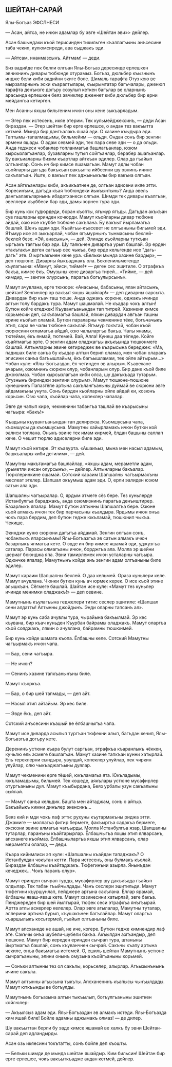 ## ШЕЙТАН-САРАЙ

Ялы-Богъаз ЭФСЛНЕСИ

— Асан, айтса, не ичюн адамлар бу эвге «Шейтан эви»> дейлер.

Асан башындаки къой терисинден тикильген къалпагъыны энъсесине таба чекип, кулюмсиреди, ава сыджакъ эди.

— Айтсам, инанмазсынъ. Айтмам! — деди.

Биз вадийде пек белли олгъан Ялы-Богьаз дересинде ерлешкен эвчикнинъ дивары тюбюнде отурамыз. Богъаз, дюльбер къызнынъ индже бели киби вадийни экиге боле. Шималь тарафта Отуз кою ве мырзаларнынъ эски къаралтылары, къырымтатар багъчалары, дженюп тарафта денъизге догъру созулып кеткен багълар ве оларнынъ арасында ерлешкен беяз эвчиклер дженнет киби дюльбер бир ерни мейдангьа кетирген.

Мен Асанны яхшы бильгеним ичюн оны кене зыкъарладым.

— Эгер пек истесенъ, икяе этерим. Тек кульмейджексинъ, — деди Асан бираздан. — Эгер шейтан бир ерге ерлешсе, о андан тез вакъытта кетмей. Мында бир дангъалакъ яшай эди. О хазине къыдыра эди. Таптымы-тапалмадымы, бильмейим — ольди. Ондан сонъ бир зенгин эрмени яшады. О адам севмей эди, тек пара севе эди — о да ольди. Анда геджеси чобанлар топланмагъа башлагъанлар, юзюм хырсызлагъанлар, бузавларны тутып сойгъанлар, берабер ашагьанлар. Бу вакъиаларны бизим къартлар айткъан эдилер. Олар да гъайып олгъанлар. Сонъ ич бир кимсе яшамагъан. Мамут адлы чобан къойларны дагъда бакъкъан вакъытта ийбесини шу эвнинъ ичине сакълагъан. Иште, о вакъыт пек аджыныкълы бир вакъиа олгъан.

Асан айткъанлары киби, акъикъатнен де, олгъан адисени икяе этти. Коресинъми, дагъда къая тюбюндеки йыкъынтыны? Анда эвель дангъалакъларнынъ ибадетханеси олгъан. Шимди тек дивары къалгъан, эвеллери къуббеси бар эди, дамы зорнен тура эди.

Бир кунь кок гудюрдеди, боран къопты, ягьмур ягъды. Дагъдан акъкъан сув гашларны еринден кочюрди. Мамут къойларны дивар тюбюне айдай, озю исе къуббе тюбюне сакълана. Бу вакъыт йырламагьа башлай. Шенъ адам эди. Къайгъы-къасевет не олгъаныны бильмей эди. Я1ъмур исе эп зыкъарлай, чобан ягъмурнынъ тынмасыны беклей-беклей безе. «Эй, анасыны», — дей. Элинде къойларны туткъан ыргъакъ таягъы бар эди. Шу таякънен диваргъа урып башлай. Эр ерден «такътакъ» деген сагъыр сес чыкъа, бир ерде кельгенде исе "дагь-дагъ" эте. О ыргъакънен кене ура. «Бельки мында хазине бардыр», — деп тюшюне. Диварны йыкъаджакъ ола. Бекленильмегенде къулагъына: «Мамут, эйиси, тийме!* — деген сес эшитиле. О этрафкъа бакъа, кимсе ёкъ. Омузыны кене диваргъа тирей... «Тийме, — дей кимдир, — зенгин олурсынъ, парагъа богъулырсынъ».

Мамут ачувлана, ерге тюкюре: «Анасыны, бабасыны, ялан айтасынъ, шейтан! Зенгинлер эр вакъыт яхшы яшайлар!» — деп диварны сарсыта. Дивардан бир къач таш тюше. Анда оджакъ корюне, оджакъ ичинде алтын толу бардакъ тура. Мамут шашмалай. Не къадар чокъ алтын! Бутюн койге етеджек! Къувангъанындан тап титрей. Хазинени кимсе корьмесии деп, сакъламагъа башлай, лякин дивардан авгъан ташны ерине къойып оламай. Бутюн параларны чекменине тёке, богъчачыкъ этип, сара ве чалы тюбюне сакълай. Ягъмур токътай, чобан къой сюрюсини отламагъа айдай, озю чалыларгъа бакъа. Чалы янамы, тютейми, ёкъ янмай, тютемей. Вай, Алла! Кунеш даа тёпеде. Койге къайтмагъа эрте. О зенгин адам оладжагъы акъкъында тюшюнмеге башлай. Алтынларны эвине кетиреджек ве къарысына береджек: «Ма, падишах биле санъа бу къадар алтын берип оламаз, мен чобан оларакъ эписини санъа багъышлайым, ёкъ багъышламам, тек ойле айтырым...» Чобан куле: «Ялы-Богъаздан, ёл четинден эв алырым. Къавехане ачарым, озюмнинъ сюрюм олур, чобанларым олур. Бир дане къой биле джоюлмаз. Чобан хырсызлагъан киби олса, шу дакъкъада тутарым. Отузнынъ биринджи зенгини олурым». Мамут тюшюне-тюшюне кунешнинъ Папазтёпе артына сакълангъаныны дуймай ве сюрюни эвге айдамакъны унута. Сонъ бирден кьойларны ойле айдай ки, козюнъ корьсин. Озю чапа, къойлар чапа, копеклер чапалар.

Эвге де чапып кире, чекменини табангъа ташлай ве къарысыны чагъыра: «Бакъ!»

Къадыны къувангъанындан тап делиреяза. Къомшусына чапа, къомшусы да къомшусына. Мамутны хайырламакъ ичюн бутюн кой эалиси топлана. Онынъ эвине тек имам кирмей, ёлдан башыны саллап кече. О чешит тюрлю адиселерни биле эди.

Мамут къой кетире. Эт къавурта. «Ашаиъыз, мына мен насыл адамым, башкъалары киби дегилим», — дей.

Мамутны макътамагъа башлайлар, «яхшы адам, мераметли адам, урьметли инсан олурсынъ», — дейлер. Алтынларны бакъалар. Тюрклеринкине ошамай. Сотский караим Шапшалны чагъырмакъны меслеат этелер. Шапшал окъумыш адам эди. О, ерли эалиден юзюм сатын ала эди.

Шапшалны чагъыралар. О, ярдым этмеге сёз бере. Тез куньлерде Истанбулгъа бараджакъ, анда озюмизнинъ парагъа денъиштирер. Базарлыкъ япалар. Мамут бутюн алтынны Шапшалгъа бере. Озюне къой алмакъ ичюн тек бир парчасыны къалдыра. Ярдымы ичюн онъа чокъ пара бердим, деп бутюн гедже юкъламай, тюшюнип чыкъа. Чекише.

Экинджи куню сюрюни дагъгъа айдамай. Зенгин олгъан сонъ, чобанлыкъ япарсынъмы! Ялы-Богъазгъа эв сатын алмакъ ичюн базарлыкъ япмагъа кете. О эвде ич бир кимсе яшамай эди, уджузгъа саталар. Парасы олмагъаны ичюн, борджгъа ала. Молла эр шейни шериат боюнджа япа. Эвни тамирлемек ичюн усталарны чагъыра. Одюнчке япалар, Мамутнынъ койде энъ зенгин адам олгъаныны биле эдилер.

Мамут караим Шапшалны беклей. О даа кельмей. Ораза куньлери келе. Мамут ачувлана. Чюнки бутюн кунь ач юрмек керек. О исе къой этине алышкъан. Сёгмеге башлай. Шайтан исе куле: «Мамут тез куньлер ичинде менимки оладжакъ!» — деп севине.

Мамутнынъ къулагъына геджелери титис сеслер эшитиле: «Шапшал сени алдатты! Алтынны джойдынъ. Энди оларны тапсанъ ал».

Мамут эр кунь саба ачувлы тура, чырайына бакъылмай. Эр кес къувана, бир къач куньден Къурбан байрамы оладжакъ. Мамут оларгъа къой сояджакъ, лякин о ачувлана, байрамны тюшюнмей.

Бир кунь койде шамата къопа. Ёлбашчы келе. Сотский Мамутны чагъырмакъ ичюн чапа.

— Бар, сени чагъыра.

— Не ичюн?

— Сенинъ хазине тапкъанынъны биле.

Мамут къоркъа.

— Бар, о бир шей тапмады, — деп айт.

— Насыл этип айтайым. Эр кес биле.

— Эвде ёкъ, деп айт.

Сотский анъсесини къашый ве ёлбашчыгъа чапа.

Мамут исе диварда асылып тургъан тюфекни алып, багъдан кечип, Ялы-Богъазгъа догъру кете.

Деренинъ устюни къара булут саргъан, этрафкъа къаранлыкъ чёккен, кучьлю ель эсмеге башлагъан. Мамут хазине тапкъан кунни хатырлай. Ель тереклерни сындыра, увулдай, копеклер улуйлар, пек чиркин улуйлар, олю чыкъаджагъыны дуялар.

Мамут чекменини ерге тёшей, юкъламагьа ята. Юкъладымы, юкъламадымы, бильмей. Тек кошеде, аякълары устюне мусафирлер отургъаныны дуя. Мамут къыбырдана, Беяз урбалы узун сакъалыны сыйпай.

— Мамут санъа кельдик. Башта мен айтаджам, сонъ о айтыр. Бакъайыкъ кимни динълер экенсинъ...

Беяз кий и мди чокъ лаф этти: рухуны къутармакъны риджа этти. Джамиге — моллагьа фитир бермеге, факъыргъа садакъа бермеге, оксюзни эвине алмагъа чагъырды. Молла Истанбулгъа язар, Шапшалны тутарлар, паранъны къайтарырлар. Ёлбашчыгъа яхшы этип ялварсанъ, апсханеге къоймаз. Ёлбашчыларгъа яхшы этип ялварсанъ, олар мераметли олалар, — деди.

Къара кийимлиси эп куле: «Шапшалны къайдан тападжакъ? О Истанбулдан чокътан кетти. Пара истесенъ, оны булмакъ къолай. Бираздан ёлбашчы къайтаджакъ. Тюфегинъни азырла. Янынъдан кечеджек... Чокъ паранъ олур».

Мамут еринден сычрап турды, мусафирлер шу дакъкъада гъайып олдылар. Тек табан гъыйчылдады. Чанъ сеслери эшитильди. Мамут тюфегини къуршунлап, пейджере артына сакълана. Ёллар ярамай, ёлбашчы яваш-яваш кете. Мамут хазинесини хатырлай, эвге бакъа. Пенджереден бир шей йылтырай, тюфек сеси этрафкъа янъгъырай. Артта атлы аскерлер келелер. Олар эвге атылалар, Мамутны туталар, эллерини артына бурып, къушакънен багълайлар. Мамут оларгъа къаршылыкъ косьтермей, гъайып олгъаныны биле.

Мамут апсханеде не ашай, не иче, когере. Бутюн гедже кимнендир лаф эте. Сакъчы онъа шубели-шубели бакъа. Акъылдан азгъандыр, деп тюшюне. Мамут бир кереден еринден сычрап тура, штаныны йыртмагъа башлай, сонъ къуванчнен сычрай. Сакъчы къапу артына чекиле, онъа бакъмагъа истемей. О, ешиль шейтан Мамутнынъ устюне сычрагъаныны, элини онынъ омузына къойгъаныны корьмей.

— Сонъки алтынны тез ол сакълы, корьселер, алырлар. Агъызынънынъ ичине сакъла.

Мамут алтынны агъызына тыкъты. Апсханенинъ къапысы чынъылдады. Мамут юткъынды ве богъулды.

Мамутнынъ богъазына алтын тыкъылып, богъулгъаныны эшиткен койлюлер:

— Акъылсыз адам эди. Ялы-Богъаздан эв алмакъ истеди. Ялы-Богъазда ким яшай биле! Бойле адамны аджымакъ олмаз! — де дилер.

Шу вакъыттан берли бу эвде кимсе яшамай ве халкъ бу эвни Шейтан-сарай деп адландырды.

Асан озь икяесини токътатты, сонъ бойле деп къошты.

— Бельки шимди де мында шейтан яшайдыр. Ким бильсин! Шейтан бир ерге ерлешсе, чокъ вакъыткъадже андан кетмей, дейлер. 
